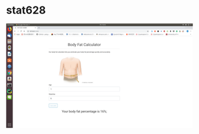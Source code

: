 # stat628
![](https://github.com/KEHUIYAO/stat628/blob/master/test/Screenshot%20from%202019-01-25%2013-53-37.png)
